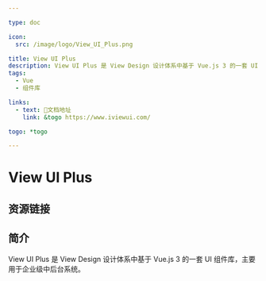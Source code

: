 ```yaml
---

type: doc

icon:
  src: /image/logo/View_UI_Plus.png

title: View UI Plus
description: View UI Plus 是 View Design 设计体系中基于 Vue.js 3 的一套 UI 组件库，主要用于企业级中后台系统。
tags:
  - Vue
  - 组件库

links:
  - text: 📖文档地址
    link: &togo https://www.iviewui.com/

togo: *togo

---
```


<ShowLogo />

# View UI Plus

<ShowTags />

<ShowBreadcrumb />

## 资源链接

<ShowLinks />

## 简介

View UI Plus 是 View Design 设计体系中基于 Vue.js 3 的一套 UI 组件库，主要用于企业级中后台系统。
